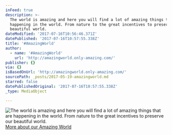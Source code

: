 ```yaml
---
inFeed: true
description: >-
  The world is amazing and here you will find a lot of amazing things that are
  happening in the world. From nature to the great incentives to preserve our
  beautiful world.
dateModified: '2017-07-16T10:56:46.371Z'
datePublished: '2017-07-16T10:57:55.338Z'
title: '#AmazingWorld'
author:
  - name: '#AmazingWorld'
    url: 'http://amazingworld.only-amazing.com/'
publisher: {}
via: {}
isBasedOnUrl: 'http://amazingworld.only-amazing.com/'
sourcePath: _posts/2017-05-19-amazingworld.md
starred: false
datePublishedOriginal: '2017-07-16T10:57:55.338Z'
_type: MediaObject

---
```

![The world is amazing and here you will find a lot of amazing things that are happening in the world. From nature to the great incentives to preserve our beautiful world.](https://the-grid-user-content.s3-us-west-2.amazonaws.com/3374a6f4-dc9d-4f20-a392-c7ec52c953c9.jpg)
[More about our Amazing World][0]

[0]: http://amazingworld.only-amazing.com/